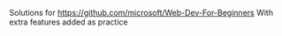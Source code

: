 Solutions for https://github.com/microsoft/Web-Dev-For-Beginners
With extra features added as practice

